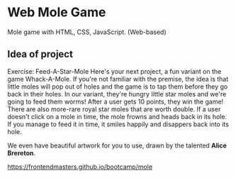 # Web Mole Game

Mole game with HTML, CSS, JavaScript. (Web-based)

## Idea of project

Exercise: Feed-A-Star-Mole
Here's your next project, a fun variant on the game Whack-A-Mole. If you're not familiar with the premise, the idea is that little moles will pop out of holes and the game is to tap them before they go back in their holes. In our variant, they're hungry little star moles and we're going to feed them worms! After a user gets 10 points, they win the game! There are also more-rare royal star moles that are worth double. If a user doesn't click on a mole in time, the mole frowns and heads back in its hole. If you manage to feed it in time, it smiles happily and disappers back into its hole.

We even have beautiful artwork for you to use, drawn by the talented **Alice Brereton**.

https://frontendmasters.github.io/bootcamp/mole
